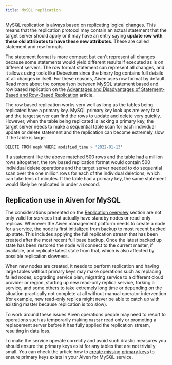 ```yaml
---
title: MySQL replication
---
```


MySQL replication is always based on replicating logical changes. This means that the replication protocol may contain an actual statement that the target server should apply or it may have an entry saying **update row with these old attributes to have these new attributes**.
These are called statement and row formats.

The statement format is more compact but can't represent all changes
because some statements would yield different results if executed as is
on different servers. The row format statement can represent all
changes, and it allows using tools like Debezium since the binary log
contains full details of all changes in itself. For these reasons, Aiven
uses row format by default. Read more about the comparison between MySQL
statement based and row based replication on the [Advantages and
Disadvantages of Statement-Based and Row-Based
Replication](https://dev.mysql.com/doc/refman/8.0/en/replication-sbr-rbr.html)
article.
<!-- vale off -->
The row based replication works very well as long as the tables being
replicated have a primary key. MySQL primary key look ups are very fast
and the target server can find the rows to update and delete very
quickly. However, when the table being replicated is lacking a primary
key, the target server needs to make a sequential table scan for each
individual update or delete statement and the replication can become
extremely slow if the table is large.
<!-- vale on -->
```bash
DELETE FROM nopk WHERE modified_time > '2022-01-13'
```

If a statement like the above matched 500 rows and the table had a
million rows altogether, the row based replication format would contain
500 individual delete operations and the target server needed to do
sequential scan over the one million rows for each of the individual
deletions, which can take tens of minutes. If the table had a primary
key, the same statement would likely be replicated in under a second.

## Replication use in Aiven for MySQL

The considerations presented on the
[Replication overview](/docs/products/mysql/concepts/mysql-replication) section are not only valid for services that actually have
standby nodes or read-only replicas. Whenever the Aiven management
platform needs to create a node for a service, the node is first
initialized from backup to most recent backed up state. This includes
applying the full replication stream that has been created after the
most recent full base backup. Once the latest backed up state has been
restored the node will connect to the current master, if available, and
replicate latest state from that, which is also affected by possible
replication slowness.

When new nodes are created, it needs to perform replication and having
large tables without primary keys may make operations such as replacing
failed nodes, upgrading service plan, migrating service to a different
cloud provider or region, starting up new read-only replica service,
forking a service, and some others to take extremely long time or
depending on the situation practically not complete at all without
manual operator intervention (for example, new read-only replica might never be
able to catch up with existing master because replication is too slow).

To work around these issues Aiven operations people may need to resort
to operations such as temporarily making `master` read only or promoting
a replacement server before it has fully applied the replication stream,
resulting in data loss.

To make the service operate correctly and avoid such drastic measures
you should ensure the primary keys exist for any tables that are not
trivially small. You can check the article how to
[create missing primary keys](/docs/products/mysql/howto/create-missing-primary-keys) to ensure primary keys exists in your Aiven for MySQL
service.
